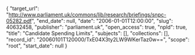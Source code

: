 {
  "target_url": "http://www.parliament.uk/commons/lib/research/briefings/snpc-05282.pdf", 
  "end_date": null, 
  "date": "2006-01-01T12:00:00", 
  "slug": 40632458, 
  "publisher": "parliament.uk", 
  "open_access": true, 
  "npld": true, 
  "title": "Candidate Spending Limits", 
  "subjects": [], 
  "collections": [], 
  "record_id": "20060101T120000/TxE04X3ty2LW9WKerTaz0w==", 
  "scope": "root", 
  "start_date": null
}

